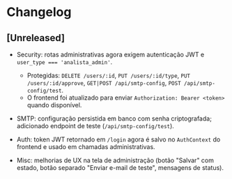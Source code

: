 # Changelog

## [Unreleased]

- Security: rotas administrativas agora exigem autenticação JWT e `user_type === 'analista_admin'`.
  - Protegidas: `DELETE /users/:id`, `PUT /users/:id/type`, `PUT /users/:id/approve`, `GET|POST /api/smtp-config`, `POST /api/smtp-config/test`.
  - O frontend foi atualizado para enviar `Authorization: Bearer <token>` quando disponível.

- SMTP: configuração persistida em banco com senha criptografada; adicionado endpoint de teste (`/api/smtp-config/test`).

- Auth: token JWT retornado em `/login` agora é salvo no `AuthContext` do frontend e usado em chamadas administrativas.

- Misc: melhorias de UX na tela de administração (botão "Salvar" com estado, botão separado "Enviar e-mail de teste", mensagens de status).

